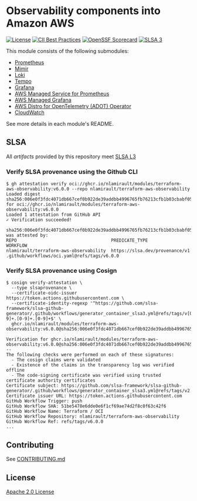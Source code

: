 # Observability components into Amazon AWS

[![License](https://img.shields.io/badge/License-Apache%202.0-blue.svg)](https://opensource.org/licenses/Apache-2.0)
[![CII Best Practices](https://bestpractices.coreinfrastructure.org/projects/10860/badge)](https://www.bestpractices.dev/en/projects/10860)
[![OpenSSF Scorecard](https://api.securityscorecards.dev/projects/github.com/nlamirault/terraform-aws-observability/badge)](https://securityscorecards.dev/viewer/?uri=github.com/nlamirault/terraform-aws-observability)
[![SLSA 3](https://slsa.dev/images/gh-badge-level3.svg)](https://slsa.dev)

This module consists of the following submodules:

- [Prometheus](https://github.com/nlamirault/terraform-aws-observability/tree/master/modules/prometheus)
- [Mimir](https://github.com/nlamirault/terraform-aws-observability/tree/master/modules/mimir)
- [Loki](https://github.com/nlamirault/terraform-aws-observability/tree/master/modules/loki)
- [Tempo](https://github.com/nlamirault/terraform-aws-observability/tree/master/modules/tempo)
- [Grafana](https://github.com/nlamirault/terraform-aws-observability/tree/master/modules/grafana)
- [AWS Managed Service for Prometheus](https://github.com/nlamirault/terraform-aws-observability/tree/master/modules/amp)
- [AWS Managed Grafana](https://github.com/nlamirault/terraform-aws-observability/tree/master/modules/amg)
- [AWS Distro for OpenTelemetry (ADOT) Operator](https://github.com/nlamirault/terraform-aws-observability/tree/master/modules/adot)
- [CloudWatch](https://github.com/nlamirault/terraform-aws-observability/tree/master/modules/cloudwatch)

See more details in each module's README.

## SLSA

All _artifacts_ provided by this repository meet [SLSA L3](https://slsa.dev/spec/v1.0/levels#build-l3)

### Verify SLSA provenance using the Github CLI

```shell
$ gh attestation verify oci://ghcr.io/nlamirault/modules/terraform-aws-observability:v6.0.0 --repo nlamirault/terraform-aws-observability
Loaded digest sha256:006e0f3fdc4071db667cef0b922de39addbb4996765fb76213cfb1b03cbabf05 for oci://ghcr.io/nlamirault/modules/terraform-aws-observability:v6.0.0
Loaded 1 attestation from GitHub API
✓ Verification succeeded!

sha256:006e0f3fdc4071db667cef0b922de39addbb4996765fb76213cfb1b03cbabf05 was attested by:
REPO                                    PREDICATE_TYPE                  WORKFLOW
nlamirault/terraform-aws-observability  https://slsa.dev/provenance/v1  .github/workflows/oci.yaml@refs/tags/v6.0.0
```

### Verify SLSA provenance using Cosign

```shell
$ cosign verify-attestation \
  --type slsaprovenance \
  --certificate-oidc-issuer https://token.actions.githubusercontent.com \
  --certificate-identity-regexp '^https://github.com/slsa-framework/slsa-github-generator/.github/workflows/generator_container_slsa3.yml@refs/tags/v[0-9]+.[0-9]+.[0-9]+$' \
  ghcr.io/nlamirault/modules/terraform-aws-observability:v6.0.0@sha256:006e0f3fdc4071db667cef0b922de39addbb4996765fb76213cfb1b03cbabf05

Verification for ghcr.io/nlamirault/modules/terraform-aws-observability:v6.0.0@sha256:006e0f3fdc4071db667cef0b922de39addbb4996765fb76213cfb1b03cbabf05 --
The following checks were performed on each of these signatures:
  - The cosign claims were validated
  - Existence of the claims in the transparency log was verified offline
  - The code-signing certificate was verified using trusted certificate authority certificates
Certificate subject: https://github.com/slsa-framework/slsa-github-generator/.github/workflows/generator_container_slsa3.yml@refs/tags/v2.1.0
Certificate issuer URL: https://token.actions.githubusercontent.com
GitHub Workflow Trigger: push
GitHub Workflow SHA: 51be5478e6dde0e6f1cf69ae74d2f8c0f63c42f6
GitHub Workflow Name: Terraform / OCI
GitHub Workflow Repository: nlamirault/terraform-aws-observability
GitHub Workflow Ref: refs/tags/v6.0.0
...
```

## Contributing

See [CONTRIBUTING.md](./CONTRIBUTING.md)

## License

[Apache 2.0 License](./LICENSE)
